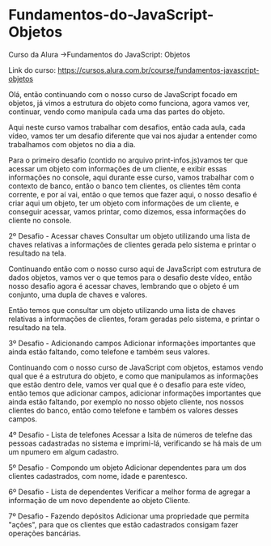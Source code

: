 # Fundamentos-do-JavaScript-Objetos
Curso da Alura ->Fundamentos do JavaScript: Objetos

Link do curso: https://cursos.alura.com.br/course/fundamentos-javascript-objetos

Olá, então continuando com o nosso curso de JavaScript focado em objetos, já vimos a estrutura do objeto como funciona, agora vamos ver, continuar, vendo como manipula cada uma das partes do objeto.

Aqui neste curso vamos trabalhar com desafios, então cada aula, cada vídeo, vamos ter um desafio diferente que vai nos ajudar a entender como trabalhamos com objetos no dia a dia.

Para o primeiro desafio (contido no arquivo print-infos.js)vamos ter que acessar um objeto com informações de um cliente, e exibir essas informações no console, aqui durante esse curso, vamos trabalhar com o contexto de banco, então o banco tem clientes, os clientes têm conta corrente, e por aí vai, então o que temos que fazer aqui, o nosso desafio é criar aqui um objeto, ter um objeto com informações de um cliente, e conseguir acessar, vamos printar, como dizemos, essa informações do cliente no console.

2º Desafio - Acessar chaves
Consultar um objeto utilizando uma lista de chaves relativas a informações de clientes gerada pelo sistema e printar o resultado  na tela.

Continuando então com o nosso curso aqui de JavaScript com estrutura de dados objetos, vamos ver o que temos para o desafio deste vídeo, então nosso desafio agora é acessar chaves, lembrando que o objeto é um conjunto, uma dupla de chaves e valores.

Então temos que consultar um objeto utilizando uma lista de chaves relativas a informações de clientes, foram geradas pelo sistema, e printar o resultado na tela.

3º Desafio - Adicionando campos
Adicionar informações importantes que ainda estão faltando, como telefone e também seus valores.

Continuando com o nosso curso de JavaScript com objetos, estamos vendo qual que é a estrutura do objeto, e como que manipulamos as informações que estão dentro dele, vamos ver qual que é o desafio para este vídeo, então temos que adicionar campos, adicionar informações importantes que ainda estão faltando, por exemplo no nosso objeto cliente, nos nossos clientes do banco, então como telefone e também os valores desses campos.

4º Desafio - Lista de telefones
Acessar a lsita de números de telefne das pessoas cadastradas no sistema e imprimi-lá, verificando se há mais de um um npumero em algum cadastro.

5º Desafio - Compondo um objeto
Adicionar dependentes para um dos clientes cadastrados, com nome, idade e parentesco.

6º Desafio - Lista de dependentes
Verificar a melhor forma de agregar a informação de um novo dependente ao objeto Cliente.

7º Desafio - Fazendo depósitos
Adicionar uma propriedade que permita "ações", para que os clientes que estão cadastrados consigam fazer operações bancárias.